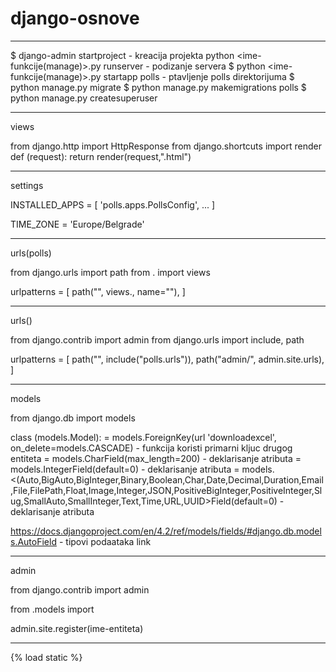 # django-osnove
********************************************
$ django-admin startproject <ime-sajta> - kreacija projekta
python <ime-funkcije(manage)>.py runserver - podizanje servera
$ python <ime-funkcije(manage)>.py startapp polls - ptavljenje polls direktorijuma
$ python manage.py migrate
$ python manage.py makemigrations polls
$ python manage.py createsuperuser

********************************************
views

from django.http import HttpResponse
from django.shortcuts import render
def <ime-funkcije>(request):
	return render(request,"<ime-fajla>.html")

********************************************
settings

INSTALLED_APPS = [
    'polls.apps.PollsConfig',
    ...
    ]

TIME_ZONE = 'Europe/Belgrade'

********************************************
urls(polls)

from django.urls import path
from . import views

urlpatterns = [
    path("", views.<ime-funkcije>, name="<ime-funkcije>"),
]

********************************************
urls(<ime-projekta>)

from django.contrib import admin
from django.urls import include, path

urlpatterns = [
    path("", include("polls.urls")),
    path("admin/", admin.site.urls),
]

********************************************
models

from django.db import models

class <ime-entiteta>(models.Model):
    <ime-drugog-entiteta> = models.ForeignKey(url 'downloadexcel', on_delete=models.CASCADE) - funkcija koristi primarni kljuc drugog entiteta
    <ime-atributa-1> = models.CharField(max_length=200) - deklarisanje atributa 
    <ime-atributa-2> = models.IntegerField(default=0) - deklarisanje atributa
    <ime-atributa-3> = models.<(Auto,BigAuto,BigInteger,Binary,Boolean,Char,Date,Decimal,Duration,Email,File,FilePath,Float,Image,Integer,JSON,PositiveBigInteger,PositiveInteger,Slug,SmallAuto,SmallInteger,Text,Time,URL,UUID>Field(default=0) - deklarisanje atributa

https://docs.djangoproject.com/en/4.2/ref/models/fields/#django.db.models.AutoField - tipovi podaataka link

********************************************
admin

from django.contrib import admin

from .models import <ime-entiteta>

admin.site.register(ime-entiteta)
*********************************************
{% load static %}
<link rel="stylesheet" href="{% static '<ime cssa>.css' %}">
